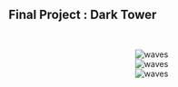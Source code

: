 <h2>Final Project : Dark Tower </h2>
<br>

<center>
<p></p>

<img src="https://68.media.tumblr.com/022721c0de1c24b0a6dff527b0e7c77f/tumblr_oq1t4du5E21usmus4o1_1280.png" alt="waves">
<br>
<img src="https://68.media.tumblr.com/dce6b9faceb8791b49474f69eb7ca93a/tumblr_oq1t4du5E21usmus4o2_1280.png" alt="waves">
<br>
<img src="https://68.media.tumblr.com/aa88102499387d14c08512f1af239637/tumblr_oq1t4du5E21usmus4o3_1280.png" alt="waves">
<br>


</center>
